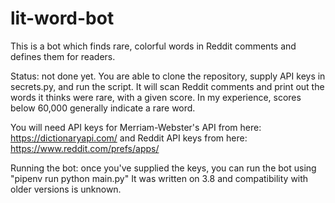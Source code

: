# lit-word-bot
This is a bot which finds rare, colorful words in Reddit comments and defines them for readers.

Status: not done yet. You are able to clone the repository, supply API keys in secrets.py, and run the script. It will scan Reddit comments and print out the words it thinks were rare, with a given score. In my experience, scores below 60,000 generally indicate a rare word.

You will need API keys for Merriam-Webster's API from here: https://dictionaryapi.com/
and Reddit API keys from here: https://www.reddit.com/prefs/apps/

Running the bot: once you've supplied the keys, you can run the bot using "pipenv run python main.py"
It was written on 3.8 and compatibility with older versions is unknown.
